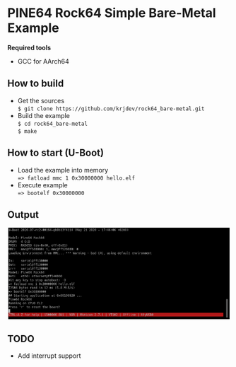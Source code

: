 # PINE64 Rock64 Simple Bare-Metal Example

**Required tools**

* GCC for AArch64

## How to build

* Get the sources  
``
$ git clone https://github.com/krjdev/rock64_bare-metal.git
``  
* Build the example  
``
$ cd rock64_bare-metal
``  
``
$ make
``

## How to start (U-Boot)

* Load the example into memory  
``
=> fatload mmc 1 0x30000000 hello.elf
``  
* Execute example  
``
=> bootelf 0x30000000
``

## Output

![alt text](https://github.com/krjdev/rock64_bare-metal/blob/master/img/output.png)

## TODO

* Add interrupt support
